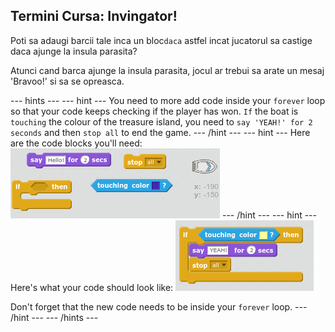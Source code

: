 ## Termini Cursa: Invingator!

Poti sa adaugi barcii tale inca un bloc`daca` astfel incat jucatorul sa castige daca ajunge la insula parasita?

Atunci cand barca ajunge la insula parasita, jocul ar trebui sa arate un mesaj 'Bravoo!' si sa se opreasca.

\--- hints \--- \--- hint \--- You need to more add code inside your `forever` loop so that your code keeps checking if the player has won. `If` the boat is `touching` the colour of the treasure island, you need to `say 'YEAH!' for 2 seconds` and then `stop all` to end the game. \--- /hint \--- \--- hint \--- Here are the code blocks you'll need: ![screenshot](images/boat-win-blocks.png) \--- /hint \--- \--- hint \--- Here's what your code should look like: ![screenshot](images/boat-win-code.png)

Don't forget that the new code needs to be inside your `forever` loop. \--- /hint \--- \--- /hints \---
